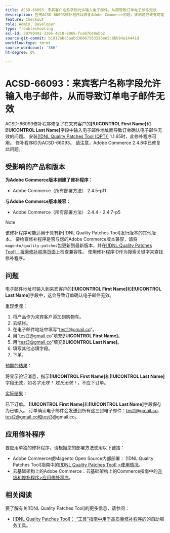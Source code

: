 ```yaml
---
title: ACSD-66093：来宾客户名称字段允许输入电子邮件，从而导致订单电子邮件无效
description: 应用ACSD-66093修补程序以修复Adobe Commerce问题，该问题导致有可能在来宾客户**[!UICONTROL First Name]**和**[!UICONTROL Last Name]**字段中输入电子邮件地址并发送无效的订单确认电子邮件。
feature: Checkout
role: Admin, Developer
type: Troubleshooting
exl-id: 30790492-330e-4810-8069-fce87b40ebb2
source-git-commit: b1912bbc5aabd36067563326ee5c6bb84e14441d
workflow-type: tm+mt
source-wordcount: '366'
ht-degree: 0%

---
```


# ACSD-66093：来宾客户名称字段允许输入电子邮件，从而导致订单电子邮件无效

ACSD-66093修补程序修复了在来宾客户的&#x200B;**[!UICONTROL First Name]**&#x200B;和&#x200B;**[!UICONTROL Last Name]**&#x200B;字段中输入电子邮件地址而导致订单确认电子邮件无效的问题。 安装[[!DNL Quality Patches Tool (QPT)]](/help/tools/quality-patches-tool/quality-patches-tool-to-self-serve-quality-patches.md) 1.1.65时，此修补程序可用。 修补程序ID为ACSD-66093。 请注意，Adobe Commerce 2.4.8中已修复此问题。

## 受影响的产品和版本

**为Adobe Commerce版本创建了修补程序：**

* Adobe Commerce（所有部署方法） 2.4.5-p11

**与Adobe Commerce版本兼容：**

* Adobe Commerce（所有部署方法） 2.4.4 - 2.4.7-p5

>[!NOTE]
>
>该修补程序可能适用于具有新[!DNL Quality Patches Tool]发行版本的其他版本。 要检查修补程序是否与您的Adobe Commerce版本兼容，请将`magento/quality-patches`包更新到最新版本，并在[[!DNL Quality Patches Tool]：搜索修补程序页面](https://experienceleague.adobe.com/tools/commerce-quality-patches/index.html?lang=zh-Hans)上检查兼容性。 使用修补程序ID作为搜索关键字来查找修补程序。

## 问题

电子邮件地址可输入到来宾客户的&#x200B;**[!UICONTROL First Name]**&#x200B;和&#x200B;**[!UICONTROL Last Name]**&#x200B;字段中，这会导致订单确认电子邮件无效。

<u>重现步骤</u>：

1. 将产品作为来宾客户添加到购物车。
2. 去结帐。
3. 在电子邮件地址中填写“test1@gmail.co”。
4. 用“<test2@gmail.co>”填充&#x200B;**[!UICONTROL First Name]**。
5. 用“<test3@gmail.co>”填充&#x200B;**[!UICONTROL Last Name]**。
6. 填写其他必填字段。
7. 下单。

<u>预期的结果</u>：

将显示验证消息，指示&#x200B;**[!UICONTROL First Name]**&#x200B;和&#x200B;**[!UICONTROL Last Name]**&#x200B;字段无效，如&#x200B;*名字无效！ 姓氏无效！*，不应下订单。

<u>实际结果</u>：

已下订单。
**[!UICONTROL First Name]**&#x200B;和&#x200B;**[!UICONTROL Last Name]**&#x200B;字段保存为已输入。
订单确认电子邮件会发送到所有这三封电子邮件：test1@gmail.co、test2@gmail.co和test3@gmail.co。

## 应用修补程序

要应用单独的修补程序，请根据您的部署方法使用以下链接：

* Adobe Commerce或Magento Open Source内部部署： [!DNL Quality Patches Tool]指南中的[[!DNL Quality Patches Tool] >使用情况](/help/tools/quality-patches-tool/usage.md)。
* 云基础架构上的Adobe Commerce：云基础架构上的Commerce指南中的[升级和修补程序>应用修补程序](https://experienceleague.adobe.com/docs/commerce-cloud-service/user-guide/develop/upgrade/apply-patches.html?lang=zh-Hans)。

## 相关阅读

要了解有关[!DNL Quality Patches Tool]的更多信息，请参阅：

* [[!DNL Quality Patches Tool]： “工具”指南中用于高质量修补程序的](/help/tools/quality-patches-tool/quality-patches-tool-to-self-serve-quality-patches.md)的自助服务工具。
